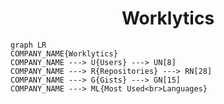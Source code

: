 <h1 align="center">Worklytics</h1>

```mermaid
graph LR
COMPANY_NAME{Worklytics}
COMPANY_NAME ---> U{Users} ---> UN[8]
COMPANY_NAME ---> R{Repositories} ---> RN[28]
COMPANY_NAME ---> G{Gists} ---> GN[15]
COMPANY_NAME ---> ML{Most Used<br>Languages}
```
